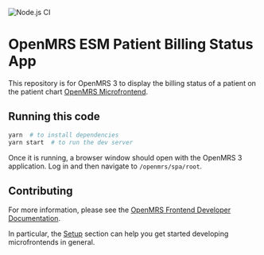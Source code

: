 ![Node.js CI](https://github.com/openmrs/openmrs-esm-patient-billing-status-app/workflows/Node.js%20CI/badge.svg)

# OpenMRS ESM Patient Billing Status App

This repository is for OpenMRS 3 to display the billing status of a patient on the patient chart
[OpenMRS Microfrontend](https://wiki.openmrs.org/display/projects/OpenMRS+3.0%3A+A+Frontend+Framework+that+enables+collaboration+and+better+User+Experience).

## Running this code

```sh
yarn  # to install dependencies
yarn start  # to run the dev server
```

Once it is running, a browser window
should open with the OpenMRS 3 application. Log in and then navigate to `/openmrs/spa/root`.

## Contributing
For more information, please see the [OpenMRS Frontend Developer Documentation](https://openmrs.github.io/openmrs-esm-core/#/).

In particular, the [Setup](https://openmrs.github.io/openmrs-esm-core/#/getting_started/setup) section can help you get started developing microfrontends in general.
